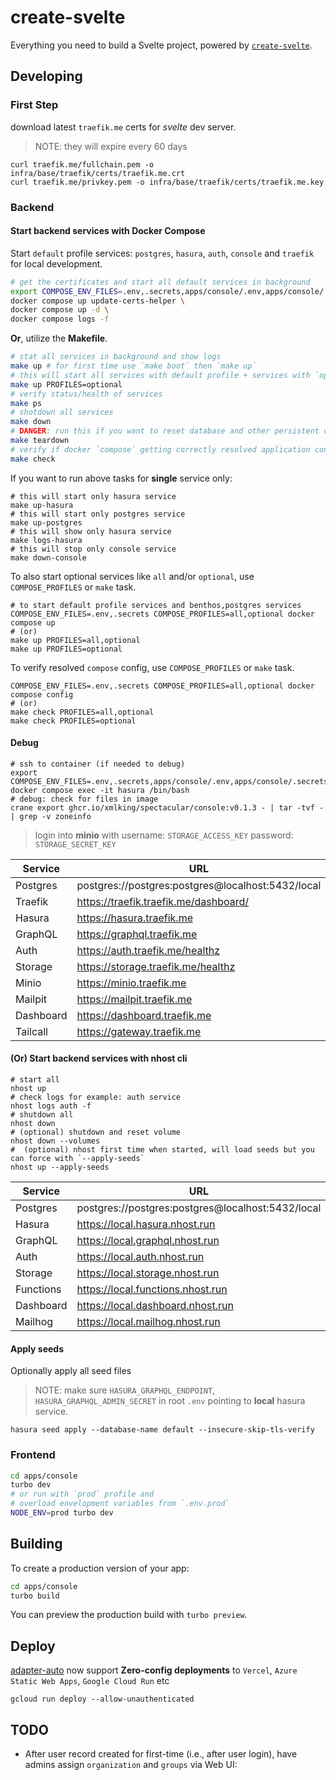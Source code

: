 # create-svelte

Everything you need to build a Svelte project, powered by [`create-svelte`](https://github.com/sveltejs/kit/tree/master/packages/create-svelte).

## Developing

### First Step

download latest `traefik.me` certs for _svelte_ dev server.

> NOTE: they will expire every 60 days

```shell
curl traefik.me/fullchain.pem -o infra/base/traefik/certs/traefik.me.crt
curl traefik.me/privkey.pem -o infra/base/traefik/certs/traefik.me.key
```

### Backend

#### Start backend services with Docker Compose

Start `default` profile services: `postgres`, `hasura`, `auth`, `console` and `traefik` for local development.

```sh
# get the certificates and start all default services in background
export COMPOSE_ENV_FILES=.env,.secrets,apps/console/.env,apps/console/.secrets
docker compose up update-certs-helper \
docker compose up -d \
docker compose logs -f
```

**Or**, utilize the **Makefile**.

```sh
# stat all services in background and show logs
make up # for first time use `make boot` then `make up`
# this will start all services with default profile + services with `optional` profile.
make up PROFILES=optional
# verify status/health of services
make ps
# shotdown all services
make down
# DANGER: run this if you want to reset database and other persistent volumes
make teardown
# verify if docker `compose` getting correctly resolved application config from .env and .secrests files
make check
```

If you want to run above tasks for **single** service only:

```shell
# this will start only hasura service
make up-hasura
# this will start only postgres service
make up-postgres
# this will show only hasura service
make logs-hasura
# this will stop only console service
make down-console
```

To also start optional services like `all` and/or `optional`, use `COMPOSE_PROFILES` or `make` task.

```shell
# to start default profile services and benthos,postgres services
COMPOSE_ENV_FILES=.env,.secrets COMPOSE_PROFILES=all,optional docker compose up
# (or)
make up PROFILES=all,optional
make up PROFILES=optional
```

To verify resolved `compose` config, use `COMPOSE_PROFILES` or `make` task.

```shell
COMPOSE_ENV_FILES=.env,.secrets COMPOSE_PROFILES=all,optional docker compose config
# (or)
make check PROFILES=all,optional
make check PROFILES=optional
```

#### Debug

```shell
# ssh to container (if needed to debug)
export COMPOSE_ENV_FILES=.env,.secrets,apps/console/.env,apps/console/.secrets
docker compose exec -it hasura /bin/bash
# debug: check for files in image
crane export ghcr.io/xmlking/spectacular/console:v0.1.3 - | tar -tvf - | grep -v zoneinfo
```

> login into **minio** with username: `STORAGE_ACCESS_KEY` password: `STORAGE_SECRET_KEY`

| Service   | URL                                               |
| --------- | ------------------------------------------------- |
| Postgres  | postgres://postgres:postgres@localhost:5432/local |
| Traefik   | https://traefik.traefik.me/dashboard/             |
| Hasura    | https://hasura.traefik.me                         |
| GraphQL   | https://graphql.traefik.me                        |
| Auth      | https://auth.traefik.me/healthz                   |
| Storage   | https://storage.traefik.me/healthz                |
| Minio     | https://minio.traefik.me                          |
| Mailpit   | https://mailpit.traefik.me                        |
| Dashboard | https://dashboard.traefik.me                      |
| Tailcall  | https://gateway.traefik.me                        |

#### (Or) Start backend services with nhost cli

```shell
# start all
nhost up
# check logs for example: auth service
nhost logs auth -f
# shutdown all
nhost down
# (optional) shutdown and reset volume
nhost down --volumes
#  (optional) nhost first time when started, will load seeds but you can force with `--apply-seeds`
nhost up --apply-seeds
```

| Service   | URL                                               |
| --------- | ------------------------------------------------- |
| Postgres  | postgres://postgres:postgres@localhost:5432/local |
| Hasura    | https://local.hasura.nhost.run                    |
| GraphQL   | https://local.graphql.nhost.run                   |
| Auth      | https://local.auth.nhost.run                      |
| Storage   | https://local.storage.nhost.run                   |
| Functions | https://local.functions.nhost.run                 |
| Dashboard | https://local.dashboard.nhost.run                 |
| Mailhog   | https://local.mailhog.nhost.run                   |

#### Apply seeds

Optionally apply all seed files

> NOTE: make sure `HASURA_GRAPHQL_ENDPOINT`, `HASURA_GRAPHQL_ADMIN_SECRET` in root `.env` pointing to **local** hasura service.
```shell
hasura seed apply --database-name default --insecure-skip-tls-verify
```

### Frontend

```bash
cd apps/console
turbo dev
# or run with `prod` profile and
# overload envelopment variables from `.env.prod`
NODE_ENV=prod turbo dev
```

## Building

To create a production version of your app:

```bash
cd apps/console
turbo build
```

You can preview the production build with `turbo preview`.

## Deploy

[adapter-auto](https://kit.svelte.dev/docs/adapter-auto) now support **Zero-config deployments** to `Vercel`, `Azure Static Web Apps`, `Google Cloud Run` etc

```shell
gcloud run deploy --allow-unauthenticated
```

## TODO

- After user record created for first-time (i.e., after user login), have admins assign `organization` and `groups` via Web UI:
